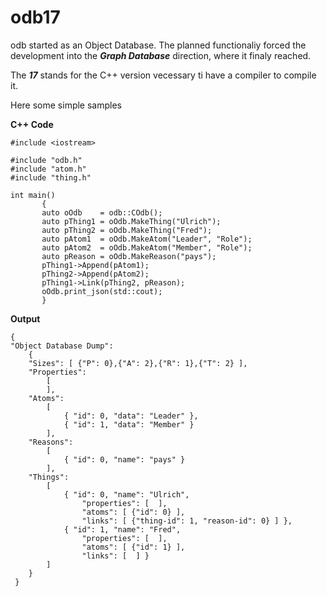 # odb17

odb started as an Object Database. The planned functionaliy forced the
development into the ***Graph Database*** direction, where it finaly reached.

The ***17*** stands for the C++ version vecessary ti have a compiler to compile it.

Here some simple samples

**C++ Code**

    #include <iostream>

    #include "odb.h"
    #include "atom.h"
    #include "thing.h"

    int main()
           {
           auto oOdb    = odb::COdb();
           auto pThing1 = oOdb.MakeThing("Ulrich");
           auto pThing2 = oOdb.MakeThing("Fred");
           auto pAtom1  = oOdb.MakeAtom("Leader", "Role");
           auto pAtom2  = oOdb.MakeAtom("Member", "Role");
           auto pReason = oOdb.MakeReason("pays");
           pThing1->Append(pAtom1);
           pThing2->Append(pAtom2);
           pThing1->Link(pThing2, pReason);
           oOdb.print_json(std::cout);
           }

 **Output**


    {
    "Object Database Dump":
        {
        "Sizes": [ {"P": 0},{"A": 2},{"R": 1},{"T": 2} ],
        "Properties":
            [
            ],
        "Atoms":
            [
                { "id": 0, "data": "Leader" },
                { "id": 1, "data": "Member" }
            ],
        "Reasons":
            [
                { "id": 0, "name": "pays" }
            ],
        "Things":
            [
                { "id": 0, "name": "Ulrich",
                    "properties": [  ],
                    "atoms": [ {"id": 0} ],
                    "links": [ {"thing-id": 1, "reason-id": 0} ] },
                { "id": 1, "name": "Fred",
                    "properties": [  ],
                    "atoms": [ {"id": 1} ],
                    "links": [  ] }
            ]
        }
     }


